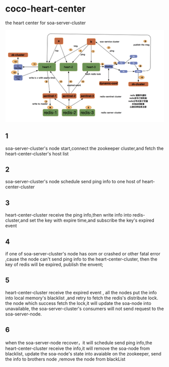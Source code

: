 # coco-heart-center
the heart center for soa-server-cluster

![image](https://github.com/netboynb/coco-heart-center/blob/master/heart-center-framework.jpeg)

## 1 
   soa-server-cluster's node start,connect the zookeeper cluster,and fetch the heart-center-cluster's host list
   
## 2 
   soa-server-cluster's node schedule send ping info to one host of heart-center-cluster
   
## 3 
   heart-center-cluster receive the ping info,then write info into redis-cluster,and set the key with expire time,and subscribe the key's expired event
   
## 4 
   if one of soa-server-cluster's node has oom or crashed or other fatal error ,cause the node can't send ping info to the heart-center-cluster, then the key of redis will be expired, publish the envent;
   
## 5 
   heart-center-cluster receive the expired event , all the nodes put the info into local memory's blacklist ,and retry to fetch the redis's distribute lock. the node which success
fetch the lock,it will update the soa-node into unavailable, the soa-server-cluster's consumers will not send request to the soa-server-node.

## 6 
   when the soa-server-node recover，it will schedule send ping info,the heart-center-cluster receive the info,it will remove the soa-node from blacklist, update the soa-node's state into avaiable on the zookeeper, send the info to brothers node ,remove the node from blackList

 

